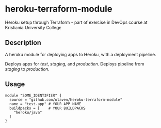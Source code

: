 # heroku-terraform-module
Heroku setup through Terraform - part of exercise in DevOps course at Kristiania University College

## Description 
A heroku module for deploying apps to Heroku, with 
a deployment pipeline. 

Deploys apps for _test_, _staging_, and _production_. 
Deploys pipeline from _staging_ to _production_. 

## Usage 
```hcl-terraform
module "SOME_IDENTIFIER" {
  source = "github.com/olaven/heroku-terraform-module"
  name = "test-app" # YOUR APP NAME
  buildpacks = [    # YOUR BUILDPACKS 
    "heroku/java"
  ]
}
```
